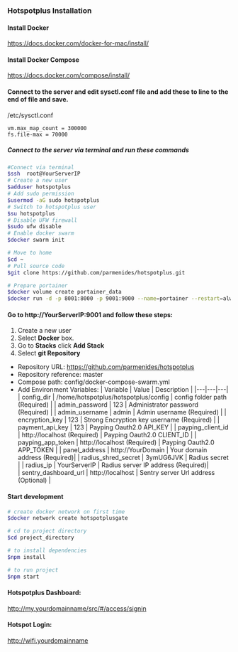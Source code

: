 ### Hotspotplus Installation

#### Install Docker
https://docs.docker.com/docker-for-mac/install/

#### Install Docker Compose
https://docs.docker.com/compose/install/
#### Connect to the server and edit sysctl.conf file and add these to line to the end of file and save.
/etc/sysctl.conf
```config
vm.max_map_count = 300000
fs.file-max = 70000
```
##### Connect to the server via terminal and run these commands
```bash
#Connect via terminal
$ssh  root@YourServerIP
# Create a new user
$adduser hotspotplus
# Add sudo permission
$usermod -aG sudo hotspotplus
# Switch to hotspotplus user
$su hotspotplus
# Disable UFW firewall
$sudo ufw disable
# Enable docker swarm
$docker swarm init

# Move to home 
$cd ~
# Pull source code
$git clone https://github.com/parmenides/hotspotplus.git

# Prepare portainer
$docker volume create portainer_data
$docker run -d -p 8001:8000 -p 9001:9000 --name=portainer --restart=always -v /var/run/docker.sock:/var/run/docker.sock -v portainer_data:/data portainer/portainer-ce
```

#### Go to http://YourServerIP:9001 and follow these steps:
1. Create a new user 
2. Select **Docker** box.
3. Go to **Stacks** click **Add Stack**
4. Select **git Repository**
- Repository URL: https://github.com/parmenides/hotspotplus
- Repository reference: master
- Compose path: config/docker-compose-swarm.yml
- Add Environment Variables:
  | Variable   | Value | Description |
  |---|---|---|
  | config_dir | /home/hotspotplus/hotspotplus/config | config folder path (Required) |
  | admin_password | 123 | Administrator password (Required) | 
  | admin_username | admin | Admin username (Required) |
  | encryption_key | 123 | Strong Encryption key username (Required) |
  | payment_api_key | 123 | Payping Oauth2.0 API_KEY | 
  | payping_client_id | http://localhost (Required) | Payping Oauth2.0 CLIENT_ID | 
  | payping_app_token | http://localhost (Required) | Payping Oauth2.0 APP_TOKEN | 
  | panel_address | http://YourDomain | Your domain address (Required)|
  | radius_shred_secret | 3ymUG6JVK | Radius secret | 
  | radius_ip | YourServerIP | Radius server IP address (Required)|  
  | sentry_dashboard_url | http://localhost | Sentry server Url address (Optional) |  


#### Start development
```bash
# create docker network on first time
$docker network create hotspotplusgate

# cd to project directory
$cd project_directory

# to install dependencies
$npm install

# to run project
$npm start
```

#### Hotspotplus Dashboard:
http://my.yourdomainname/src/#/access/signin

#### Hotspot Login:
http://wifi.yourdomainname
